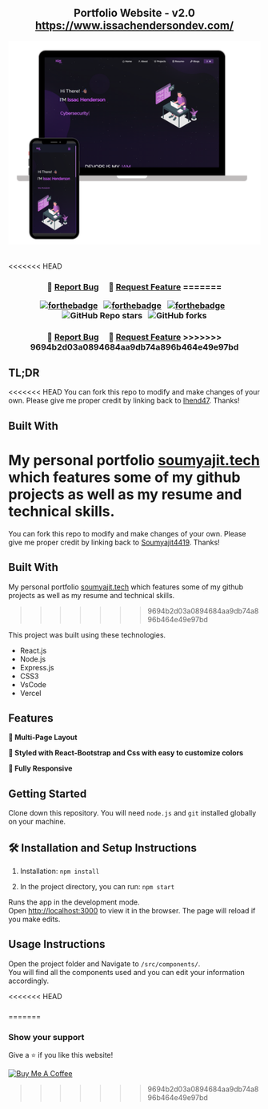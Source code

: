 <h2 align="center">
  Portfolio Website - v2.0<br/>
  <a href="https://catnip-moustache-356.notion.site/Portfolio-Blog-28e81ca52dc54445900249fe715c5dfc" target="_blank">https://www.issachendersondev.com/</a>
</h2>
<div align="center">
  <img alt="Demo" src="./Images/readme-img1.png" />
</div>

<br/>

<<<<<<< HEAD
<h3 align="center">
    🔹
    <a href="https://github.com/Ihend47/Portfolio.git">Report Bug</a> &nbsp; &nbsp;
    🔹
    <a href="https://github.com/Ihend47/Portfolio.git">Request Feature</a>
=======
<center>

[![forthebadge](https://forthebadge.com/images/badges/built-with-love.svg)](https://forthebadge.com) &nbsp;
[![forthebadge](https://forthebadge.com/images/badges/made-with-javascript.svg)](https://forthebadge.com) &nbsp;
[![forthebadge](https://forthebadge.com/images/badges/open-source.svg)](https://forthebadge.com) &nbsp;
![GitHub Repo stars](https://img.shields.io/github/stars/soumyajit4419/Portfolio?color=red&logo=github&style=for-the-badge) &nbsp;
![GitHub forks](https://img.shields.io/github/forks/soumyajit4419/Portfolio?color=red&logo=github&style=for-the-badge)

</center>

<h3 align="center">
    🔹
    <a href="https://github.com/soumyajit4419/Portfolio/issues">Report Bug</a> &nbsp; &nbsp;
    🔹
    <a href="https://github.com/soumyajit4419/Portfolio/issues">Request Feature</a>
>>>>>>> 9694b2d03a0894684aa9db74a896b464e49e97bd
</h3>

## TL;DR

<<<<<<< HEAD
You can fork this repo to modify and make changes of your own. Please give me proper credit by linking back to [Ihend47](https://github.com/Ihend47/Portfolio). Thanks!

## Built With

My personal portfolio <a href="https://issachendersondev.com/" target="_blank">soumyajit.tech</a> which features some of my github projects as well as my resume and technical skills.<br/>
=======
You can fork this repo to modify and make changes of your own. Please give me proper credit by linking back to [Soumyajit4419](https://github.com/soumyajit4419/Portfolio). Thanks!

## Built With

My personal portfolio <a href="https://soumyajit.vercel.app/" target="_blank">soumyajit.tech</a> which features some of my github projects as well as my resume and technical skills.<br/>
>>>>>>> 9694b2d03a0894684aa9db74a896b464e49e97bd

This project was built using these technologies.

- React.js
- Node.js
- Express.js
- CSS3
- VsCode
- Vercel

## Features

**📖 Multi-Page Layout**

**🎨 Styled with React-Bootstrap and Css with easy to customize colors**

**📱 Fully Responsive**

## Getting Started

Clone down this repository. You will need `node.js` and `git` installed globally on your machine.

## 🛠 Installation and Setup Instructions

1. Installation: `npm install`

2. In the project directory, you can run: `npm start`

Runs the app in the development mode.\
Open [http://localhost:3000](http://localhost:3000) to view it in the browser.
The page will reload if you make edits.

## Usage Instructions

Open the project folder and Navigate to `/src/components/`. <br/>
You will find all the components used and you can edit your information accordingly.

<<<<<<< HEAD
### 
=======
### Show your support

Give a ⭐ if you like this website!

<a href="https://www.buymeacoffee.com/soumyajit4419" target="_blank"><img src="https://cdn.buymeacoffee.com/buttons/v2/default-violet.png" alt="Buy Me A Coffee" height= "60px" width= "217px" ></a>
>>>>>>> 9694b2d03a0894684aa9db74a896b464e49e97bd

